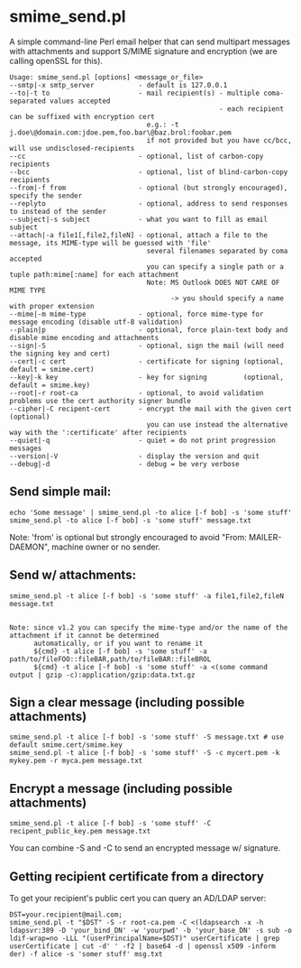 # smime_send.pl #

A simple command-line Perl email helper that can send multipart messages with attachments and support S/MIME signature and encryption (we are calling openSSL for this).

    Usage: smime_send.pl [options] <message_or_file>
    --smtp|-x smtp_server           - default is 127.0.0.1
    --to|-t to                      - mail recipient(s) - multiple coma-separated values accepted
                                                        - each recipient can be suffixed with encryption cert
                                      e.g.: -t j.doe\@domain.com:jdoe.pem,foo.bar\@baz.brol:foobar.pem
                                      if not provided but you have cc/bcc, will use undisclosed-recipients
    --cc                            - optional, list of carbon-copy recipients
    --bcc                           - optional, list of blind-carbon-copy recipients
    --from|-f from                  - optional (but strongly encouraged), specify the sender
    --replyto                       - optional, address to send responses to instead of the sender
    --subject|-s subject            - what you want to fill as email subject
    --attach|-a file1[,file2,fileN] - optional, attach a file to the message, its MIME-type will be guessed with 'file'
                                      several filenames separated by coma accepted
                                      you can specify a single path or a tuple path:mime[:name] for each attachment
                                      Note: MS Outlook DOES NOT CARE OF MIME TYPE
                                            -> you should specify a name with proper extension
    --mime|-m mime-type             - optional, force mime-type for message encoding (disable utf-8 validation)
    --plain|p                       - optional, force plain-text body and disable mime encoding and attachments
    --sign|-S                       - optional, sign the mail (will need the signing key and cert)
    --cert|-c cert                  - certificate for signing (optional, default = smime.cert)
    --key|-k key                    - key for signing         (optional, default = smime.key)
    --root|-r root-ca               - optional, to avoid validation problems use the cert authority signer bundle
    --cipher|-C recipent-cert       - encrypt the mail with the given cert (optional)
                                      you can use instead the alternative way with the ':certificate' after recipients
    --quiet|-q                      - quiet = do not print progression messages
    --version|-V                    - display the version and quit
    --debug|-d                      - debug = be very verbose

Send simple mail:
--

    echo 'Some message' | smime_send.pl -to alice [-f bob] -s 'some stuff'
    smime_send.pl -to alice [-f bob] -s 'some stuff' message.txt

Note: 'from' is optional but strongly encouraged to avoid "From: MAILER-DAEMON", machine owner or no sender.

Send w/ attachments:
--

    smime_send.pl -t alice [-f bob] -s 'some stuff' -a file1,file2,fileN message.txt


    Note: since v1.2 you can specify the mime-type and/or the name of the attachment if it cannot be determined
          automatically, or if you want to rename it
          ${cmd} -t alice [-f bob] -s 'some stuff' -a path/to/fileFOO::fileBAR,path/to/fileBAR::fileBROL
          ${cmd} -t alice [-f bob] -s 'some stuff' -a <(some command output | gzip -c):application/gzip:data.txt.gz

Sign a clear message (including possible attachments)
--

    smime_send.pl -t alice [-f bob] -s 'some stuff' -S message.txt # use default smime.cert/smime.key
    smime_send.pl -t alice [-f bob] -s 'some stuff' -S -c mycert.pem -k mykey.pem -r myca.pem message.txt

Encrypt a message (including possible attachments)
--

    smime_send.pl -t alice [-f bob] -s 'some stuff' -C recipent_public_key.pem message.txt

  You can combine -S and -C to send an encrypted message w/ signature.

Getting recipient certificate from a directory
--

To get your recipient's public cert you can query an AD/LDAP server:

    DST=your.recipient@mail.com;
    smime_send.pl -t "$DST" -S -r root-ca.pem -C <(ldapsearch -x -h ldapsvr:389 -D 'your_bind_DN' -w 'yourpwd' -b 'your_base_DN' -s sub -o ldif-wrap=no -LLL "(userPrincipalName=$DST)" userCertificate | grep userCertificate | cut -d' ' -f2 | base64 -d | openssl x509 -inform der) -f alice -s 'somer stuff' msg.txt

